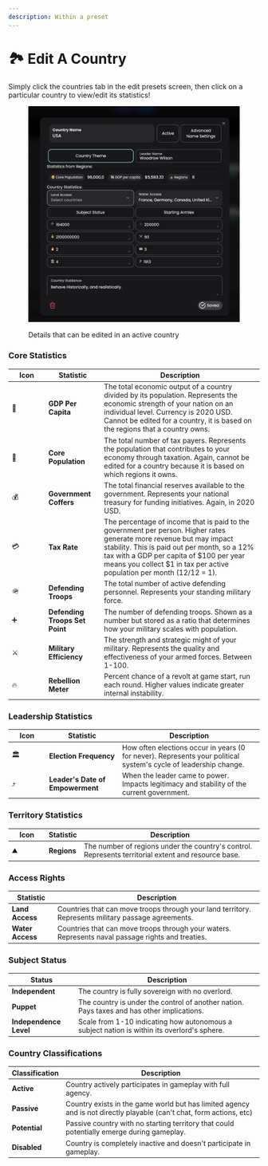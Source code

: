 ```yaml
---
description: Within a preset
---
```


# 🏞️ Edit A Country

Simply click the countries tab in the edit presets screen, then click on a particular country to view/edit its statistics!

<figure><img src="../.gitbook/assets/image (3).png" alt=""><figcaption><p>Details that can be edited in an active country</p></figcaption></figure>

### Core Statistics

<table><thead><tr><th width="59.58154296875">Icon</th><th>Statistic</th><th>Description</th></tr></thead><tbody><tr><td>💸</td><td><strong>GDP Per Capita</strong></td><td>The total economic output of a country divided by its population. Represents the economic strength of your nation on an individual level. Currency is 2020 USD. Cannot be edited for a country, it is based on the regions that a country owns.</td></tr><tr><td>🧑</td><td><strong>Core Population</strong></td><td>The total number of tax payers. Represents the population that contributes to your economy through taxation. Again, cannot be edited for a country because it is based on which regions it owns.</td></tr><tr><td>💰</td><td><strong>Government Coffers</strong></td><td>The total financial reserves available to the government. Represents your national treasury for funding initiatives. Again, in 2020 USD.</td></tr><tr><td>💳</td><td><strong>Tax Rate</strong></td><td>The percentage of income that is paid to the government per person. Higher rates generate more revenue but may impact stability. This is paid out per month, so a 12% tax with a GDP per capita of $100 per year means you collect $1 in tax per active population per month (12/12 = 1). </td></tr><tr><td>🪖</td><td><strong>Defending Troops</strong></td><td>The total number of active defending personnel. Represents your standing military force.</td></tr><tr><td>➕</td><td><strong>Defending Troops Set Point</strong></td><td>The number of defending troops. Shown as a number but stored as a ratio that determines how your military scales with population.</td></tr><tr><td>⚔️</td><td><strong>Military Efficiency</strong></td><td>The strength and strategic might of your military. Represents the quality and effectiveness of your armed forces. Between 1-100.</td></tr><tr><td>🔥</td><td><strong>Rebellion Meter</strong></td><td>Percent chance of a revolt at game start, run each round. Higher values indicate greater internal instability.</td></tr></tbody></table>

### Leadership Statistics

<table><thead><tr><th width="60.69268798828125">Icon</th><th>Statistic</th><th>Description</th></tr></thead><tbody><tr><td>🏛️</td><td><strong>Election Frequency</strong></td><td>How often elections occur in years (0 for never). Represents your political system's cycle of leadership change.</td></tr><tr><td>⤴</td><td><strong>Leader's Date of Empowerment</strong></td><td>When the leader came to power. Impacts legitimacy and stability of the current government.</td></tr></tbody></table>

### Territory Statistics

<table><thead><tr><th width="59.993896484375">Icon</th><th>Statistic</th><th>Description</th></tr></thead><tbody><tr><td>⛰️</td><td><strong>Regions</strong></td><td>The number of regions under the country's control. Represents territorial extent and resource base.</td></tr></tbody></table>

### Access Rights

| Statistic        | Description                                                                                         |
| ---------------- | --------------------------------------------------------------------------------------------------- |
| **Land Access**  | Countries that can move troops through your land territory. Represents military passage agreements. |
| **Water Access** | Countries that can move troops through your waters. Represents naval passage rights and treaties.   |

### Subject Status

| Status                 | Description                                                                                 |
| ---------------------- | ------------------------------------------------------------------------------------------- |
| **Independent**        | The country is fully sovereign with no overlord.                                            |
| **Puppet**             | The country is under the control of another nation. Pays taxes and has other implications.  |
| **Independence Level** | Scale from 1-10 indicating how autonomous a subject nation is within its overlord's sphere. |



### Country Classifications

| Classification | Description                                                                                                          |
| -------------- | -------------------------------------------------------------------------------------------------------------------- |
| **Active**     | Country actively participates in gameplay with full agency.                                                          |
| **Passive**    | Country exists in the game world but has limited agency and is not directly playable (can't chat, form actions, etc) |
| **Potential**  | Passive country with no starting territory that could potentially emerge during gameplay.                            |
| **Disabled**   | Country is completely inactive and doesn't participate in gameplay.                                                  |
